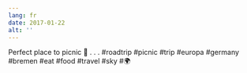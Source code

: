 ```yaml
---
lang: fr
date: 2017-01-22
alt: ''
---
```


Perfect place to picnic 🍞
.
.
.
#roadtrip #picnic #trip #europa #germany #bremen #eat #food #travel #sky #🌍

